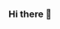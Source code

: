 ### Hi there 👋

<!--
**brandonriddle828/brandonriddle828** is a ✨ _special_ ✨ repository because its `README.md` (this file) appears on your GitHub profile.

- 🔭 I’m currently working on an application for a small business in my hometown!
- 🌱 I’m currently learning C#, Javascript, along with many other things!
- 👯 I’m looking to collaborate on 
- 🤔 I’m looking for help with ...
- 💬 Ask me about the projects ive built in java, along with questions about my major!
- 📫 How to reach me: brandonriddle828@gmail.com
- ⚡ Fun fact: I didnt start college until i was 27!!!
-->
